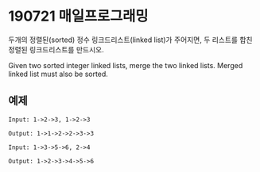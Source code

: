 # 190721 매일프로그래밍

두개의 정렬된(sorted) 정수 링크드리스트(linked list)가 주어지면, 두 리스트를 합친 정렬된 링크드리스트를 만드시오.

Given two sorted integer linked lists, merge the two linked lists. Merged linked list must also be sorted.


## 예제
```
Input: 1->2->3, 1->2->3

Output: 1->1->2->2->3->3
```

```
Input: 1->3->5->6, 2->4

Output: 1->2->3->4->5->6
```